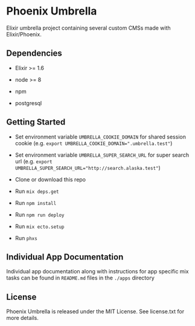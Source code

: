 # Phoenix Umbrella

Elixir umbrella project containing several custom CMSs made with Elixir/Phoenix.

## Dependencies

* Elixir >= 1.6

* node >= 8

* npm

* postgresql

## Getting Started

* Set environment variable `UMBRELLA_COOKIE_DOMAIN` for shared session cookie (e.g. `export UMBRELLA_COOKIE_DOMAIN=".umbrella.test"`)

* Set environment variable `UMBRELLA_SUPER_SEARCH_URL` for super search url (e.g. `export UMBRELLA_SUPER_SEARCH_URL="http://search.alaska.test"`)

* Clone or download this repo

* Run `mix deps.get`

* Run `npm install`

* Run `npm run deploy`

* Run `mix ecto.setup`

* Run `phxs`

## Individual App Documentation

Individual app documentation along with instructions for app specific mix tasks can be found in `README.md` files in the `./apps` directory

## License

Phoenix Umbrella is released under the MIT License. See license.txt for more details.